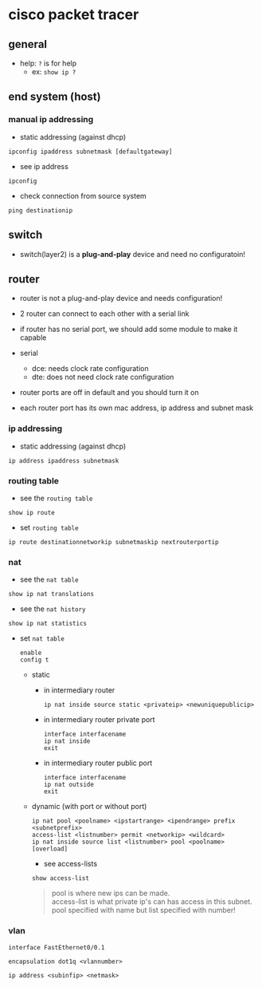 # cisco packet tracer

## general

- help: `?` is for help
  - ex: `show ip ?`

## end system (host)

### manual ip addressing

- static addressing (against dhcp)

```shell
ipconfig ipaddress subnetmask [defaultgateway]
```

- see ip address

```shell
ipconfig
```

- check connection from source system

```shell
ping destinationip
```

## switch

- switch(layer2) is a **plug-and-play** device and need no configuratoin!

## router

- router is not a plug-and-play device and needs configuration!

- 2 router can connect to each other with a serial link
- if router has no serial port, we should add some module to make it capable
- serial
  - dce: needs clock rate configuration
  - dte: does not need clock rate configuration
- router ports are off in default and you should turn it on
- each router port has its own mac address, ip address and subnet mask

### ip addressing

- static addressing (against dhcp)

```shell
ip address ipaddress subnetmask
```

### routing table

- see the `routing table`

```shell
show ip route
```

- set `routing table`

```shell
ip route destinationnetworkip subnetmaskip nextrouterportip
```

### nat

- see the `nat table`

```shell
show ip nat translations
```

- see the `nat history`

```shell
show ip nat statistics
```

- set `nat table`

  ```shell
  enable
  config t
  ```
  
  - static
    - in intermediary router

        ```shell
        ip nat inside source static <privateip> <newuniquepublicip>
        ```

    - in intermediary router private port

        ```shell
        interface interfacename
        ip nat inside
        exit
        ```

    - in intermediary router public port

        ```shell
        interface interfacename
        ip nat outside
        exit
        ```

  - dynamic (with port or without port)

    ```shell
    ip nat pool <poolname> <ipstartrange> <ipendrange> prefix <subnetprefix> 
    access-list <listnumber> permit <networkip> <wildcard>
    ip nat inside source list <listnumber> pool <poolname> [overload]
    ```

    - see access-lists

    ```shell
    show access-list
    ```

    > pool is where new ips can be made. \
    > access-list is what private ip's can has access in this subnet. \
    > pool specified with name but list specified with number!

### vlan

```shell
interface FastEthernet0/0.1
```

```shell
encapsulation dot1q <vlannumber>
```

```shell
ip address <subinfip> <netmask>
```
